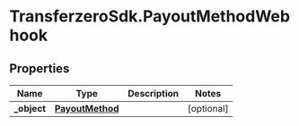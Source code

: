 # TransferzeroSdk.PayoutMethodWebhook

## Properties
Name | Type | Description | Notes
------------ | ------------- | ------------- | -------------
**_object** | [**PayoutMethod**](PayoutMethod.md) |  | [optional] 


